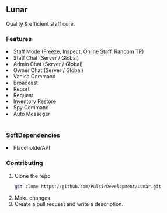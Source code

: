 ## Lunar  

Quality & efficient staff core.

### Features

<li>Staff Mode (Freeze, Inspect, Online Staff, Random TP)</li>
<li>Staff Chat (Server / Global)</li>
<li>Admin Chat (Server / Global)</li>
<li>Owner Chat (Server / Global)</li>
<li>Vanish Command</li>
<li>Broadcast</li>
<li>Report</li>
<li>Request</li>
<li>Inventory Restore</li>
<li>Spy Command</li>
<li>Auto Messeger</li>
<br>

### SoftDependencies

<li>PlaceholderAPI</li>

### Contributing

1. Clone the repo
   ```sh
   git clone https://github.com/PulsirDevelopment/Lunar.git
   ```
2. Make changes
3. Create a pull request and write a description.

   

